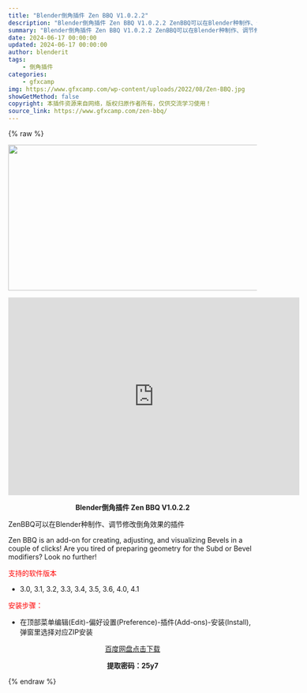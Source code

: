 ```yaml
---
title: "Blender倒角插件 Zen BBQ V1.0.2.2"
description: "Blender倒角插件 Zen BBQ V1.0.2.2 ZenBBQ可以在Blender种制作、调节修改倒角效果的插件 Zen BBQ is an add-on for creating, adju..."
summary: "Blender倒角插件 Zen BBQ V1.0.2.2 ZenBBQ可以在Blender种制作、调节修改倒角效果的插件 Zen BBQ is an add-on for creating, adju..."
date: 2024-06-17 00:00:00
updated: 2024-06-17 00:00:00
author: blenderit
tags: 
    - 倒角插件
categories:
    - gfxcamp
img: https://www.gfxcamp.com/wp-content/uploads/2022/08/Zen-BBQ.jpg
showGetMethod: false
copyright: 本插件资源来自网络，版权归原作者所有，仅供交流学习使用！
source_link: https://www.gfxcamp.com/zen-bbq/
---
```


{% raw %}
<div><p><img decoding="async" class="aligncenter size-full wp-image-106419" src="https://www.gfxcamp.com/wp-content/uploads/2022/08/Zen-BBQ.jpg" data-src="https://www.gfxcamp.com/wp-content/uploads/2022/08/Zen-BBQ.jpg" alt="" width="590" height="295" data-srcset="https://www.gfxcamp.com/wp-content/uploads/2022/08/Zen-BBQ.jpg 590w, https://www.gfxcamp.com/wp-content/uploads/2022/08/Zen-BBQ-150x75.jpg 150w" data-sizes="(max-width: 590px) 100vw, 590px"></p><p style="text-align: center;"><iframe loading="lazy" src="https://player.youku.com/embed/XNTg5ODAyNjU5Mg==" width="590" height="400" frameborder="0" allowfullscreen="allowfullscreen" data-mce-fragment="1"></iframe></p><p style="text-align: center;"><strong>Blender倒角插件 Zen BBQ V1.0.2.2</strong></p><p>ZenBBQ可以在Blender种制作、调节修改倒角效果的插件</p><p>Zen BBQ is an add-on for creating, adjusting, and visualizing Bevels in a couple of clicks! Are you tired of preparing geometry for the Subd or Bevel modifiers? Look no further!</p><p><span style="color: #ff0000;">支持的软件版本</span></p><ul>
<li>3.0, 3.1, 3.2, 3.3, 3.4, 3.5, 3.6, 4.0, 4.1</li>
</ul><p><span style="color: #ff0000;">安装步骤：</span></p><ul>
<li>在顶部菜单编辑(Edit)-偏好设置(Preference)-插件(Add-ons)-安装(Install),弹窗里选择对应ZIP安装</li>
</ul><p style="text-align: center;"><a class="maxbutton-3 maxbutton maxbutton-baidu" target="_blank" rel="noopener" href="https://pan.baidu.com/s/1zCGZ58dI8-j6HRqPWUf3vA?pwd=25y7"><span class="mb-text">百度网盘点击下载</span></a></p><p style="text-align: center;"><strong>提取密码：25y7</strong></p></div>
<div style="display: none">gfxcamp</div>
{% endraw %}